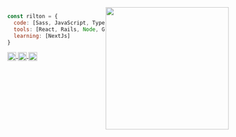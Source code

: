 

<img align='right' src="https://raw.githubusercontent.com/MicaelliMedeiros/micaellimedeiros/master/image/computer-illustration.png" width="280">

```javascript
const rilton = {
  code: [Sass, JavaScript, TypeScript, Ruby ],
  tools: [React, Rails, Node, Git, Tailwind, Redux, Figma],
  learning: [NextJs]
}
```

<p align="left">
  <a href="https://www.linkedin.com/in/riltonbispo" target="blank">
    <img align="center" height="20" src="https://img.shields.io/badge/LinkedIn-0077B5?style=for-the-badge&logo=linkedin&logoColor=white"/>
  </a>
 
  <a href="https://riltonbispo.vercel.app/" target="blank">
    <img align="center" height="20" src="https://img.shields.io/badge/Portfolio-ffc233?style=for-the-badge"/>
 </a>
 
  <a href="https://dev.to/riltonbispo" target="blank">
    <img align="center" height="20" src="https://img.shields.io/badge/dev.to-0A0A0A?style=for-the-badge&logo=devdotto&logoColor=white"/>
 </a>
</p>

